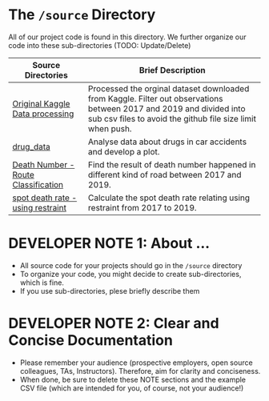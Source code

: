 # The `/source` Directory

All of our project code is found in this directory.  We further organize our code into
these sub-directories (TODO: Update/Delete)

|Source Directories | Brief Description|
|---------------| -----------------|
|[Original Kaggle Data processing](./kaggle_processed.R) | Processed the orginal dataset downloaded from Kaggle. Filter out observations between 2017 and 2019 and divided into sub csv files to avoid the github file size limit when push.
|[drug_data](./drug_data.R) | Analyse data about drugs in car accidents and develop a plot.
|[Death Number - Route Classification](./Route_classification.R) | Find the result of death number happened in different kind of road between 2017 and 2019.
|[spot death rate - using restraint](./fatality_relating_restraint.R) | Calculate the spot death rate relating using restraint from 2017 to 2019.



# DEVELOPER NOTE 1: About ...
* All source code for your projects should go in the `/source` directory
* To organize your code, you might decide to create sub-directories, which is fine.
* If you use sub-directories, plese briefly describe them

# DEVELOPER NOTE 2:  Clear and Concise Documentation
* Please remember your audience (prospective employers, open source colleagues, TAs, Instructors). Therefore,
aim for clarity and conciseness.
* When done, be sure to delete these NOTE sections and the example CSV file (which are intended for you, of course, not your audience!)
